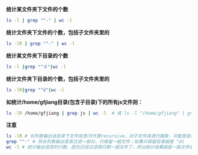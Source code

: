 **统计某文件夹下文件的个数**

```bash
ls -l | grep "^-" | wc -l
```



**统计文件夹下文件的个数，包括子文件夹里的**

```bash
ls -lR | grep "^-" | wc -l
```



**统计某文件夹下目录的个数**

```bash
ls -l |grep "^ｄ"|wc -l
```



**统计文件夹下目录的个数，包括子文件夹里的**

```bash
ls -lR|grep "^d"|wc -l
```



**如统计/home/gfjiang目录(包含子目录)下的所有js文件则：**

```bash
ls -lR /home/gfjiang | grep js | wc -l  # 或 ls -l "/home/gfjiang" | grep "js" | wc -l
```



**注意**

```bash
ls -lR # 长列表输出该目录下文件信息(R代表recursive，对子文件夹进行搜索，可能是目录、链接、设备文件等)1
grep "^-" # 将长列表输出信息过滤一部分，只保留一般文件；如果只保留目录就是 ^d1
wc -l # 统计输出信息的行数，因为已经过滤得只剩一般文件了，所以统计结果就是一般文件信息的行数，又由于一行信息对应一个文件，所以也就是文件的个数
```